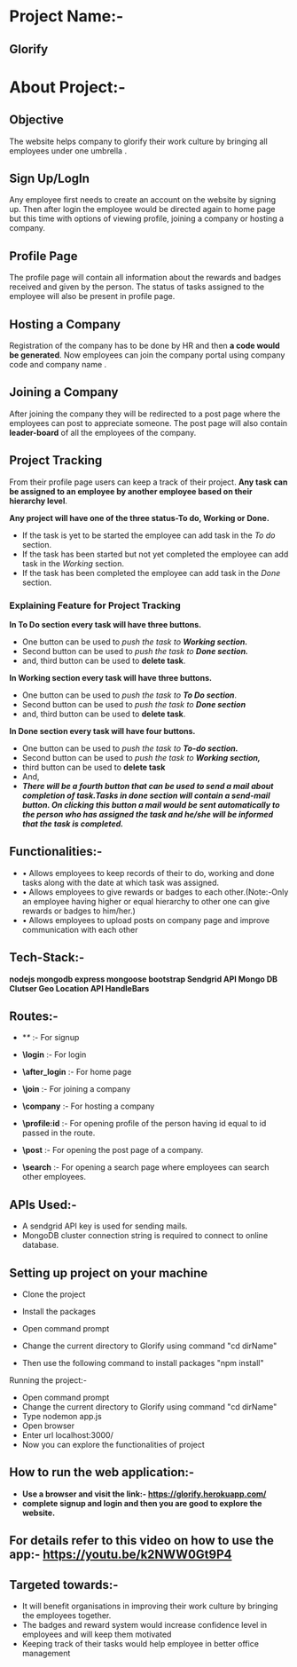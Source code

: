 # Project Name:-

## Glorify

# About Project:-
## Objective
 The website helps company to glorify their work culture by bringing all employees under one  umbrella .
## Sign Up/LogIn
Any employee first needs to create an account on the website by signing up. Then after login the employee would be directed again to home page but this time with options of viewing profile, joining a company or hosting a company. 

## Profile Page
The profile page will contain all information about the rewards and badges received and given by the person. 
The status of tasks assigned to the employee will also be present in profile page.
## Hosting a Company
Registration of the company has to be done by HR and then **a code would be generated**. Now employees can join the company portal using company code and company name . 
## Joining a Company
After joining the company they will be redirected to a post page where the employees can post to appreciate someone. The post page will also contain **leader-board** of all the employees of the company.
## Project Tracking
From their profile page users can keep a track of their project. **Any task can be assigned to an employee by another employee based on their hierarchy level**.

**Any project will have one of the three status-To do, Working or Done.**
- If the task is yet to be started the employee can add task in the *To do* section. 
- If the task has been started but not yet completed the employee can add task in the *Working* section. 
- If the task has been completed the employee can add task in the *Done* section.
### Explaining Feature for Project Tracking

**In To Do section every task will have three buttons.**
- One button can be used to *push the task to **Working section.***
- Second button can be used to *push the task to **Done section.*** 
- and, third button can be used to **delete task**.

**In Working section every task will have three buttons.**
- One button can be used to *push the task to **To Do section***. 
- Second button can be used to *push the task to **Done section***
- and, third button can be used to **delete task**.

**In Done section every task will have four buttons.**
- One button can be used to *push the task to **To-do section.***
- Second button can be used to *push the task to **Working section,***
- third button can be used to **delete task**
 - And,
- ***There will be a fourth button that can be used to send a mail about completion of task.Tasks in done section will contain a send-mail button. On clicking this button a mail would be sent automatically to the person who has assigned the task and he/she will be informed that the task is completed.***


## Functionalities:-
- •	Allows employees to keep records of their to do, working and done tasks along with the date at which task was assigned.
- •	Allows employees to give rewards or badges to each other.(Note:-Only an employee having higher or equal hierarchy to other one can give rewards or badges to him/her.)
- •	Allows employees to upload posts on company page and improve communication with each other
 
## Tech-Stack:-
**nodejs
mongodb
express
mongoose
bootstrap
Sendgrid API
Mongo DB Clutser
Geo Location API
HandleBars**

## Routes:-

- **\** :- For signup

- **\login** :- For login
- **\after_login** :- For home page
- **\join** :- For joining a company
- **\company** :- For hosting a company
- **\profile\:id** :- For opening profile of the person having id equal to id passed in the route.
- **\post** :- For opening the post page of a company.
- **\search** :- For opening a search page where employees can search other employees.


## APIs Used:-
- 	A sendgrid API key is used for sending mails.
- 	MongoDB cluster connection string is required to connect to online database.


## Setting up project on your machine
   - Clone the project
   - Install the packages
         
    
- 	Open command prompt
- 	Change the current directory to Glorify using command "cd dirName"
- 	Then use the following command to install packages "npm install"

   Running the project:-
- 	Open command prompt
- 	Change the current directory to Glorify using command "cd dirName"
- 	Type nodemon app.js
- 	Open browser
- 	Enter url localhost:3000/
- 	Now you can explore the functionalities of project


## How to run the web application:-
- **Use a browser and visit the link:- https://glorify.herokuapp.com/**
- **complete signup and login and then you are good to explore the website.**
## For details refer to this video on how to use the app:- https://youtu.be/k2NWW0Gt9P4

## Targeted towards:-
-	It will benefit organisations in improving their work culture by bringing the employees together.
-	The badges and reward system would increase confidence level in employees and will keep       them motivated
-	Keeping track of their tasks would help employee in better office management



